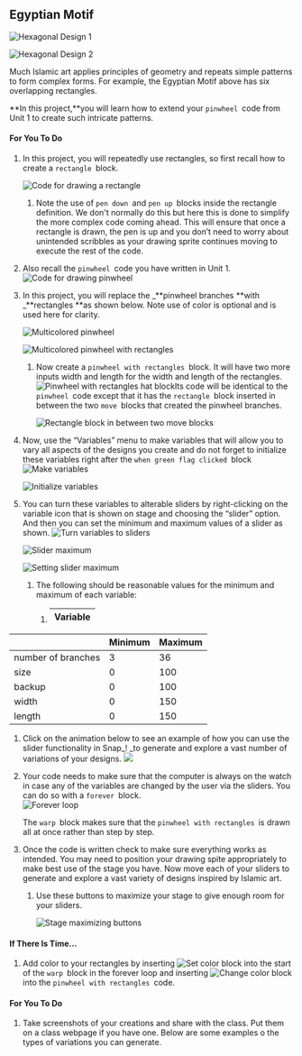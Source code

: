 ## Egyptian Motif

![](http://bjc.edc.org/bjc-r/img/2-complexity/EgyptianMotif_img/HexalDesign1.png "Hexagonal Design 1")

![](http://bjc.edc.org/bjc-r/img/2-complexity/EgyptianMotif_img/HexaDesign2.png "Hexagonal Design 2")

Much Islamic art applies principles of geometry and repeats simple patterns to form complex forms. For example, the Egyptian Motif above has six overlapping rectangles.

**In this project,**you will learn how to extend your `pinwheel `code from Unit 1 to create such intricate patterns.

#### For You To Do

1. In this project, you will repeatedly use rectangles, so first recall how to create a `rectangle `block.

   ![](http://bjc.edc.org/bjc-r/img/2-complexity/EgyptianMotif_img/rectangleCode.png "Code for drawing a rectangle")

   1. Note the use of `pen down `and `pen up `blocks inside the rectangle definition. We don't normally do this but here this is done to simplify the more complex code coming ahead. This will ensure that once a rectangle is drawn, the pen is up and you don’t need to worry about unintended scribbles as your drawing sprite continues moving to execute the rest of the code.

2. Also recall the `pinwheel `code you have written in Unit 1. ![](http://bjc.edc.org/bjc-r/img/2-complexity/EgyptianMotif_img/pinwheelCode.png "Code for drawing pinwheel")

3. In this project, you will replace the _**pinwheel branches **with _**rectangles **as shown below. Note use of color is optional and is used here for clarity.

   ![](http://bjc.edc.org/bjc-r/img/2-complexity/EgyptianMotif_img/multiColorPinwheel.png "Multicolored pinwheel")

   ![](http://bjc.edc.org/bjc-r/img/2-complexity/EgyptianMotif_img/multiColorPinwheelwithRectangles.png "Multicolored pinwheel with rectangles")

   1. Now create a `pinwheel with rectangles `block. It will have two more inputs width and length for the width and length of the rectangles.  
      ![](http://bjc.edc.org/bjc-r/img/2-complexity/EgyptianMotif_img/pinwheelWithRectanglesCodeHeader.png "Pinwheel with rectangles hat block")Its code will be identical to the `pinwheel `code except that it has the `rectangle `block inserted in between the two `move `blocks that created the pinwheel branches.

      ![](http://bjc.edc.org/bjc-r/img/2-complexity/EgyptianMotif_img/rectangleInBetween.png "Rectangle block in between two move blocks")

4. Now, use the “Variables” menu to make variables that will allow you to vary all aspects of the designs you create and do not forget to initialize these variables right after the `when green flag clicked `block ![](http://bjc.edc.org/bjc-r/img/2-complexity/EgyptianMotif_img/makeVariables.png "Make variables")

   ![](http://bjc.edc.org/bjc-r/img/2-complexity/EgyptianMotif_img/initializeVariables.png "Initialize variables")

5. You can turn these variables to alterable sliders by right-clicking on the variable icon that is shown on stage and choosing the “slider” option. And then you can set the minimum and maximum values of a slider as shown. ![](http://bjc.edc.org/bjc-r/img/2-complexity/EgyptianMotif_img/turnToSlider.png "Turn variables to sliders")

   ![](http://bjc.edc.org/bjc-r/img/2-complexity/EgyptianMotif_img/sliderMax.png "Slider maximum")

   ![](http://bjc.edc.org/bjc-r/img/2-complexity/EgyptianMotif_img/setSliderMax.png "Setting slider maximum")

   1. The following should be reasonable values for the minimum and maximum of each variable:

      1. | Variable |
         | :--- |

|  | Minimum | Maximum |
| :--- | :--- | :--- |
| number of branches | 3 | 36 |
| size | 0 | 100 |
| backup | 0 | 100 |
| width | 0 | 150 |
| length | 0 | 150 |

1. Click on the animation below to see an example of how you can use the slider functionality in Snap\_! \_to generate and explore a vast number of variations of your designs. ![](http://bjc.edc.org/bjc-r/img/2-complexity/EgyptianMotif_img/sliderAnimationDemo.gif)

2. Your code needs to make sure that the computer is always on the watch in case any of the variables are changed by the user via the sliders. You can do so with a `forever `block.  
   ![](http://bjc.edc.org/bjc-r/img/2-complexity/EgyptianMotif_img/foreverLoop2.png "Forever loop")

   The `warp `block makes sure that the `pinwheel with rectangles `is drawn all at once rather than step by step.

3. Once the code is written check to make sure everything works as intended. You may need to position your drawing spite appropriately to make best use of the stage you have. Now move each of your sliders to generate and explore a vast variety of designs inspired by Islamic art.

   1. Use these buttons to maximize your stage to give enough room for your sliders.

      ![](http://bjc.edc.org/bjc-r/img/2-complexity/EgyptianMotif_img/stagemaximize.png "Stage maximizing buttons")

#### If There Is Time...

1. Add color to your rectangles by inserting ![](http://bjc.edc.org/bjc-r/img/2-complexity/EgyptianMotif_img/setColor.png "Set color block") into the start of the `warp `block in the forever loop and inserting ![](http://bjc.edc.org/bjc-r/img/2-complexity/EgyptianMotif_img/changeColor.png "Change color block") into the `pinwheel with rectangles `code.

#### For You To Do

1. Take screenshots of your creations and share with the class. Put them on a class webpage if you have one. Below are some examples o the types of variations you can generate.




